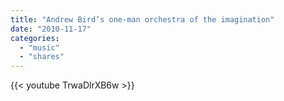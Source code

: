 ```yaml
---
title: "Andrew Bird’s one-man orchestra of the imagination"
date: "2010-11-17"
categories:
  - "music"
  - "shares"
---
```


{{< youtube TrwaDlrXB6w >}}
